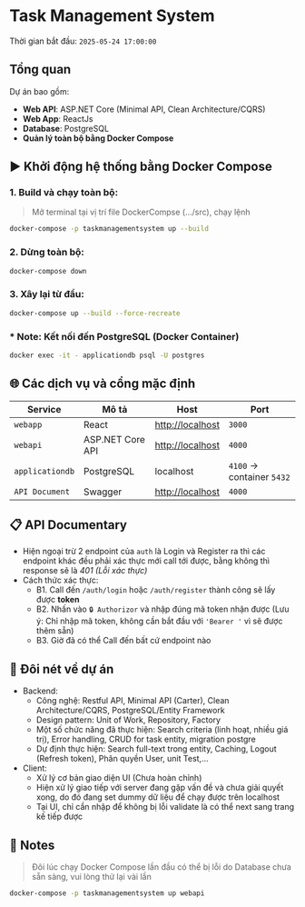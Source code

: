 # Task Management System

Thời gian bắt đầu: `2025-05-24 17:00:00`

## Tổng quan

Dự án bao gồm:
- **Web API**: ASP.NET Core (Minimal API, Clean Architecture/CQRS)
- **Web App**: ReactJs
- **Database**: PostgreSQL
- **Quản lý toàn bộ bằng Docker Compose**

## ▶️ Khởi động hệ thống bằng Docker Compose

### 1. Build và chạy toàn bộ:

> Mở terminal tại vị trí file DockerCompse (.../src), chạy lệnh
```bash
docker-compose -p taskmanagementsystem up --build
```

### 2. Dừng toàn bộ:

```bash
docker-compose down
```

### 3. Xây lại từ đầu:

```bash
docker-compose up --build --force-recreate
```

### * Note: Kết nối đến PostgreSQL (Docker Container)

```bash
docker exec -it - applicationdb psql -U postgres
```

## 🌐 Các dịch vụ và cổng mặc định

| Service         | Mô tả             | Host                                                          | Port                      |
| --------------- | ----------------- | ------------------------------------------------------------- | ------------------------- |
| `webapp`        | React             | [http://localhost](http://localhost:3000)                     | `3000`                    |
| `webapi`        | ASP.NET Core API  | [http://localhost](http://localhost:4000)                     | `4000`                    |
| `applicationdb` | PostgreSQL        | localhost                                                     | `4100` → container `5432` |
| `API Document`  | Swagger           | [http://localhost](http://localhost:4000/swagger/index.html)  | `4000`                    |

## 📋 API Documentary

- Hiện ngoại trừ 2 endpoint của `auth` là Login và Register ra thì các endpoint khác đều phải xác thực mới call tới được, bằng không thì response sẽ là *401 (Lỗi xác thực)*
- Cách thức xác thực:
  + B1. Call đến `/auth/login` hoặc `/auth/register` thành công sẽ lấy được **token**
  + B2. Nhấn vào `🔒 Authorizor` và nhập đúng mã token nhận được (Lưu ý: Chỉ nhập mã token, không cần bắt đầu với `'Bearer '` vì sẽ được thêm sẵn)
  + B3. Giờ đã có thể Call đến bất cứ endpoint nào

## 🔎 Đôi nét về dự án

- Backend:
    + Công nghệ: Restful API, Minimal API (Carter), Clean Architecture/CQRS, PostgreSQL/Entity Framework
    + Design pattern: Unit of Work, Repository, Factory
    + Một số chức năng đã thực hiện: Search criteria (linh hoạt, nhiều giá trị), Error handling, CRUD for task entity, migration postgre
    + Dự định thực hiện: Search full-text trong entity, Caching, Logout (Refresh token), Phân quyền User, unit Test,...
- Client:
    + Xử lý cơ bản giao diện UI (Chưa hoàn chỉnh)
    + Hiện xử lý giao tiếp với server đang gặp vấn đề và chưa giải quyết xong, do đó đang set dummy dữ liệu để chạy được trên localhost
    + Tại UI, chỉ cần nhập để không bị lỗi validate là có thể next sang trang kế tiếp được
  
## 📝 Notes

> Đôi lúc chạy Docker Compose lần đầu có thể bị lỗi do Database chưa sẵn sàng, vui lòng thử lại vài lần

```bash
docker-compose -p taskmanagementsystem up webapi
```
